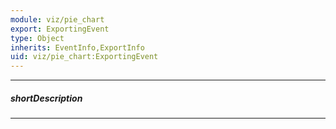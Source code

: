 ```yaml
---
module: viz/pie_chart
export: ExportingEvent
type: Object
inherits: EventInfo,ExportInfo
uid: viz/pie_chart:ExportingEvent
---
```

---
##### shortDescription
<!-- Description goes here -->

---
<!-- Description goes here -->